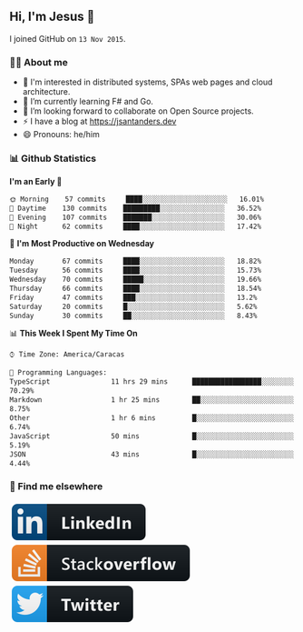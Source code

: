 ## Hi, I'm Jesus 👋

I joined GitHub on `13 Nov 2015`.

<!-- Talking about you -->

### 👨‍💻 About me

- 👦 I'm interested in distributed systems, SPAs web pages and cloud architecture.
- 🌱 I’m currently learning F# and Go.
- 👯 I’m looking forward to collaborate on Open Source projects.
- ⚡️ I have a blog at <https://jsantanders.dev>
- 😄 Pronouns: he/him

### 📊 Github Statistics

<!--START_SECTION:waka-->
**I'm an Early 🐤** 

```text
🌞 Morning    57 commits     ████░░░░░░░░░░░░░░░░░░░░░   16.01% 
🌆 Daytime    130 commits    █████████░░░░░░░░░░░░░░░░   36.52% 
🌃 Evening    107 commits    ███████░░░░░░░░░░░░░░░░░░   30.06% 
🌙 Night      62 commits     ████░░░░░░░░░░░░░░░░░░░░░   17.42%

```
📅 **I'm Most Productive on Wednesday** 

```text
Monday       67 commits     ████░░░░░░░░░░░░░░░░░░░░░   18.82% 
Tuesday      56 commits     ████░░░░░░░░░░░░░░░░░░░░░   15.73% 
Wednesday    70 commits     █████░░░░░░░░░░░░░░░░░░░░   19.66% 
Thursday     66 commits     ████░░░░░░░░░░░░░░░░░░░░░   18.54% 
Friday       47 commits     ███░░░░░░░░░░░░░░░░░░░░░░   13.2% 
Saturday     20 commits     █░░░░░░░░░░░░░░░░░░░░░░░░   5.62% 
Sunday       30 commits     ██░░░░░░░░░░░░░░░░░░░░░░░   8.43%

```


📊 **This Week I Spent My Time On** 

```text
⌚︎ Time Zone: America/Caracas

💬 Programming Languages: 
TypeScript               11 hrs 29 mins      █████████████████░░░░░░░░   70.29% 
Markdown                 1 hr 25 mins        ██░░░░░░░░░░░░░░░░░░░░░░░   8.75% 
Other                    1 hr 6 mins         █░░░░░░░░░░░░░░░░░░░░░░░░   6.74% 
JavaScript               50 mins             █░░░░░░░░░░░░░░░░░░░░░░░░   5.19% 
JSON                     43 mins             █░░░░░░░░░░░░░░░░░░░░░░░░   4.44%

```


<!--END_SECTION:waka-->

### 📢 Find me elsewhere

<p>
  <a target="_blank" href="https://linkedin.com/in/jsantanders">
    <img src="https://github.com/jsantanders/jsantanders/blob/master/img/linkedin.svg" alt="LinkedIn" style="vertical-align:top; margin:4px">
  </a>
  
  <a target="_blank" href="https://stackoverflow.com/users/7318331/jesus-santander">
    <img src="https://github.com/jsantanders/jsantanders/blob/master/img/stackoverflow.svg" alt="StackOverflow" style="vertical-align:top; margin:4px">
  </a>
  
  <a target="_blank" href="http://twitter.com/jsantanders">
    <img src="https://github.com/jsantanders/jsantanders/blob/master/img/twitter.svg" alt="Twitter" style="vertical-align:top; margin:4px">
  </a>
</p>
